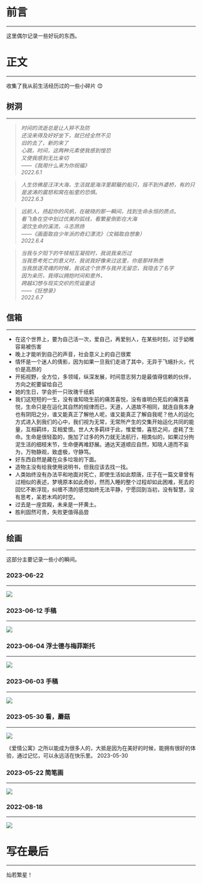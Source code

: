 # 前言

---

这里偶尔记录一些好玩的东西。

# 正文

---

收集了我从前生活经历过的一些小碎片 😊

## 树洞

---

> _时间的流逝总是让人猝不及防  
> 还没来得及好好坐下，就已经全然不见  
> 旧的去了，新的来了  
> 心跳，时间，这两种元素使我感到惶恐  
> 又使我感到无比亲切  
> ——《我用什么来为你祝福》  
> 2022.6.1_

> _人生仿佛是汪洋大海，生活就是海洋里颠簸的船只，摇不到外婆桥，有的只是波涛的震怒和窝在船里的恐惧。  
> 2022.6.3_

> _远航人，扬起你的风帆，在破晓的那一瞬间，找到生命永恒的质点。  
> 看飞鱼在空中划过优美的弧线，看繁星倒影在大海  
> 渴饮生命的溪流，斗志昂扬  
> ——《画面取自少年派的奇幻漂流》（文稿取自想象）  
> 2022.6.4_

> _当我与夕阳下的牛犊相互凝视时，我说我亲历过  
> 当我思考死亡的意义时，我说我好像来过这里，你是那样熟悉  
> 当我放逐灵魂的时候，我说这个世界与我并无留恋，我隐去了名字  
> 因为亲历，我得以拥抱时间和意外，  
> 跨越幻想与现实交织的荒诞童话  
> ——《狂想录》  
> 2022.6.7_

## 信箱

---

- 在这个世界上，要为自己活一次，爱自己，再爱别人，在某些时刻，过于幼稚容易被伤害
- 晚上才能听到自己的声音，社会意义上的自己很累
- 情怀是一个迷人的倩影，因为如果一旦我们走进了其中，无异于飞蛾扑火，代价是高昂的
- 开拓视野，全方位，多领域，纵深发展，时间意志努力是最值得信赖的伙伴，方向之舵要留给自己
- 她的生日，学会折一只玫瑰千纸鹤
- 我们这短短的一生，没有谁知晓生前的痛苦喜悦，没有谁明白死后的痛苦喜悦，生命只是在运化其自然的规律而已，天道，人道故不相同，就连自我本身也有阴阳之分，谁又能真正了解他人呢，谁又能真正了解自我呢？他人的运化方式进入到我们的心中，我们视为无常，无常所产生的交集开始运化共同的能量，互相羁绊，互相爱恨。世人大多羁绊于此，惟爱憎，喜怒之间，虚耗了生命。生命是很轻盈的，施加了过多的外力就无法航行，相类似的，如果过分拘泥生活的细枝末节，生命便再难舒展。通达天道顺应自然，知晓人道而不妄为，万物静观，致虚极，守静笃。
- 好东西自然是藏在众多垃圾的下面。
- 造物主没有给我使用说明书，但我应该去找一找。
- 人类始终没有办法平和地面对死亡，即使生活如此颓唐，庄子在一篇文章曾有过相似的表述，梦境原本如此奇妙，然而入睡的整个过程却如此困难，死去的回忆不断浮现，纠缠不清的感觉始终无法平静，宁愿回到当初，没有智慧，没有思考，呆若木鸡的时空。
- 过去是一座宫殿，未来是一抔黄土。
- 胜利固然可贵，失败更值得品尝

---

## 绘画

---

这部分主要记录一些小的瞬间。

### 2023-06-22

---

![](https://bu.dusays.com/2023/06/22/6493c26f1cdac.jpeg)

### **2023-06-12** 手稿

---

![](https://bu.dusays.com/2023/10/05/651e816f98611.png)

### **2023-06-04** **浮士德与梅菲斯托**

---

![](https://bu.dusays.com/2023/10/05/651e819604b6e.jpg)

### **2023-06-03** **手稿**

---

![](https://bu.dusays.com/2023/10/05/651e81a8c04fb.jpg)

### 2023-05-30 **看，蘑菇**

---

![](https://bu.dusays.com/2023/10/05/651e81845dc1e.jpg)

《爱情公寓》之所以能成为很多人的，大抵是因为在美好的时候，能拥有很好的体验，通过记忆，可以永远活在快乐里。 2023-05-30

### **2023-05-22** **简笔画**

---

![](https://bu.dusays.com/2023/10/05/651e81560f5bd.jpg)

### 2022-08-18

---

![](https://bu.dusays.com/2023/10/05/651e81d1b0e09.png)

# 写在最后

---

灿若繁星！
